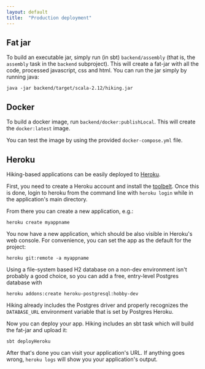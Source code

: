 ```yaml
---
layout: default
title:  "Production deployment"
---
```


## Fat jar

To build an executable jar, simply run (in sbt) `backend/assembly` (that is, the `assembly` task in the `backend` subproject). This will create a fat-jar with all the code, processed javascript, css and html. You can run the jar simply by running java:

```
java -jar backend/target/scala-2.12/hiking.jar
```

## Docker

To build a docker image, run `backend/docker:publishLocal`. This will create the `docker:latest` image.

You can test the image by using the provided `docker-compose.yml` file.

## Heroku

Hiking-based applications can be easily deployed to [Heroku](https://www.heroku.com).

First, you need to create a Heroku account and install the [toolbelt](https://toolbelt.heroku.com).
Once this is done, login to heroku from the command line with `heroku login` while in the application's main directory.

From there you can create a new application, e.g.:

````
heroku create myappname
````

You now have a new application, which should be also visible in Heroku's web console. For convenience, you can set the
app as the default for the project:

```
heroku git:remote -a myappname
```

Using a file-system based H2 database on a non-dev environment isn't probably a good choice, so you can add a free, entry-level Postgres database with

````
heroku addons:create heroku-postgresql:hobby-dev
````

Hiking already includes the Postgres driver and properly recognizes the `DATABASE_URL` environment variable that is set by Postgres Heroku.

Now you can deploy your app. Hiking includes an sbt task which will build the fat-jar and upload it:

````
sbt deployHeroku
````

After that's done you can visit your application's URL. If anything goes wrong, `heroku logs` will show you your application's output.
